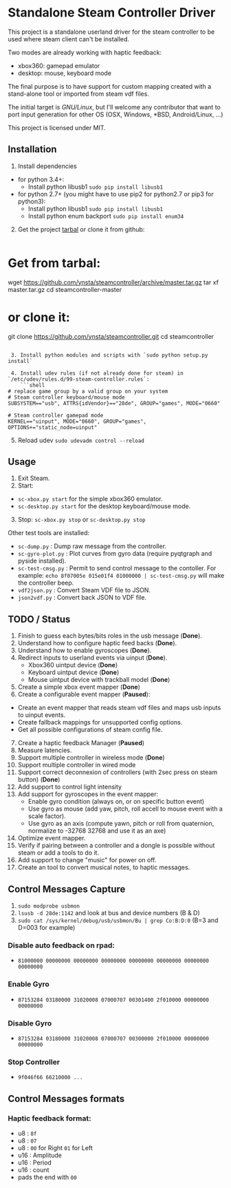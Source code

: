 # Standalone Steam Controller Driver

This project is a standalone userland driver for the steam controller to be used where steam client can't be installed.

Two modes are already working with haptic feedback:
 - xbox360: gamepad emulator
 - desktop: mouse, keyboard mode

The final purpose is to have support for custom mapping created with a stand-alone tool or imported from steam vdf files.

The initial target is *GNU/Linux*, but I'll welcome any contributor that want to port input generation for other OS (OSX, Windows, *BSD, Android/Linux, ...)

This project is licensed under MIT.

## Installation

 1. Install dependencies
   * for python 3.4+:
     - Install python libusb1 `sudo pip install libusb1`
   * for python 2.7+ (you might have to use pip2 for python2.7 or pip3 for python3):
     - Install python libusb1 `sudo pip install libusb1`
     - Install python enum backport `sudo pip install enum34`

 2. Get the project [tarbal](https://github.com/ynsta/steamcontroller/archive/master.tar.gz) or clone it from github:
    ```shell
# Get from tarbal:
wget https://github.com/ynsta/steamcontroller/archive/master.tar.gz
tar xf master.tar.gz
cd steamcontroller-master
# or clone it:
git clone https://github.com/ynsta/steamcontroller.git
cd steamcontroller
```

 3. Install python modules and scripts with `sudo python setup.py install`

 4. Install udev rules (if not already done for steam) in `/etc/udev/rules.d/99-steam-controller.rules`:
    ```shell
# replace game group by a valid group on your system
# Steam controller keyboard/mouse mode
SUBSYSTEM=="usb", ATTRS{idVendor}=="28de", GROUP="games", MODE="0660"

# Steam controller gamepad mode
KERNEL=="uinput", MODE="0660", GROUP="games", OPTIONS+="static_node=uinput"
```

 5. Reload udev `sudo udevadm control --reload`

## Usage

 1. Exit Steam.
 2. Start:
   * `sc-xbox.py start` for the simple xbox360 emulator.
   * `sc-desktop.py start` for the desktop keyboard/mouse mode.
 3. Stop: `sc-xbox.py stop` or `sc-desktop.py stop`

Other test tools are installed:
 - `sc-dump.py` : Dump raw message from the controller.
 - `sc-gyro-plot.py` : Plot curves from gyro data (require pyqtgraph and pyside installed).
 - `sc-test-cmsg.py` : Permit to send control message to the contoller. For example:
   `echo 8f07005e 015e01f4 01000000 | sc-test-cmsg.py` will make the controller beep.
 - `vdf2json.py` : Convert Steam VDF file to JSON.
 - `json2vdf.py` : Convert back JSON to VDF file.


## TODO / Status

 1. Finish to guess each bytes/bits roles in the usb message (**Done**).
 2. Understand how to configure haptic feed backs (**Done**).
 3. Understand how to enable gyroscopes (**Done**).
 4. Redirect inputs to userland events via uinput (**Done**).
    - Xbox360 uintput device (**Done**)
    - Keyboard uintput device (**Done**)
    - Mouse uintput device with trackball model (**Done**)
 5. Create a simple xbox event mapper (**Done**)
 6. Create a configurable event mapper (**Paused**):
   - Create an event mapper that reads steam vdf files and maps usb inputs to uinput events.
   - Create fallback mappings for unsupported config options.
   - Get all possible configurations of steam config file.
 7. Create a haptic feedback Manager (**Paused**)
 8. Measure latencies.
 9. Support multiple controller in wireless mode (**Done**)
 10. Support multiple controller in wired mode
 11. Support correct deconnexion of controllers (with 2sec press on steam button) (**Done**)
 12. Add support to control light intensity
 13. Add support for gyroscopes in the event mapper:
     - Enable gyro condition (always on, or on specific button event)
     - Use gyro as mouse (add yaw, pitch, roll accell to mouse event with a scale factor).
     - Use gyro as an axis (compute yawn, pitch or roll from quaternion, normalize to -32768 32768 and use it as an axe)
 14. Optimize event mapper.
 15. Verify if pairing between a controller and a dongle is possible without steam or add a tools to do it.
 16. Add support to change "music" for power on off.
 17. Create an tool to convert musical notes, to haptic messages.

## Control Messages Capture

 1. `sudo modprobe usbmon`
 2. `lsusb -d 28de:1142` and look at bus and device numbers (B & D)
 3. `sudo cat /sys/kernel/debug/usb/usbmon/Bu | grep Co:B:D:0` (B=3 and D=003 for example)

### Disable auto feedback on rpad:

 - `81000000 00000000 00000000 00000000 00000000 00000000 00000000 00000000`

### Enable Gyro

 - `87153284 03180000 31020008 07000707 00301400 2f010000 00000000 00000000`

### Disable Gyro

 - `87153284 03180000 31020008 07000707 00300000 2f010000 00000000 00000000`

### Stop Controller
 - `9f046f66 66210000 ...`


## Control Messages formats

### Haptic feedback format:

 - u8  : `8f`
 - u8  : `07`
 - u8  : `00` for Right `01` for Left
 - u16 : Amplitude
 - u16 : Period
 - u16 : count
 - pads the end with `00`
